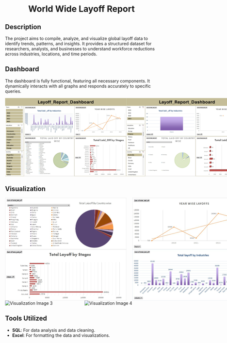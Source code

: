 <h1 align="Center">World Wide Layoff Report</h1>

<!-- Description Section -->
## Description

The project aims to compile, analyze, and visualize global layoff data to identify trends, patterns, and insights. It provides a structured dataset for researchers, analysts, and businesses to understand workforce reductions across industries, locations, and time periods. 

<!-- Dashboard Section with Images -->
## Dashboard

The dashboard is fully functional, featuring all necessary components. It dynamically interacts with all graphs and responds accurately to specific queries.

<div style="display: flex; justify-content: space-between;">
  <img src="Images/Dashboard1.jpg" width="400" alt="Dashboard Image 1">
  <img src="Images/Dashboard2.jpg" width="400" alt="Dashboard Image 2">
</div>


<!-- Visualization Section -->
## Visualization

<div style="display: flex; justify-content: flex-start; gap: 20px;">
  <img src="Images/project1.jpg" width="400" alt="Visualization Image 1">
  <img src="Images/project2.jpg" width="400" alt="Visualization Image 2">
</div>


<div style="display: flex; justify-content: flex-start; gap: 20px;">
  <img src="Images/project3.jpg" width="400" alt="Visualization Image 3">
  <img src="Images/project4.jpg" width="400" alt="Visualization Image 4">
</div>


<div style="display: flex; justify-content: flex-start; gap: 20px;">
  <img src="Images/project5.jpg" width="400" alt="Visualization Image 3">
  <img src="Images/project6.jpg" width="400" alt="Visualization Image 4">
</div>

<!-- Tools Utilized Section -->
## Tools Utilized

- **SQL**: For data analysis and data cleaning.
- **Excel**: For formatting the data and visualizations.

